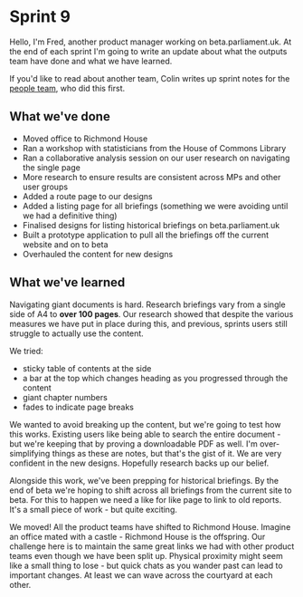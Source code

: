 # Sprint 9

Hello, I'm Fred, another product manager working on beta.parliament.uk. At the end of each sprint I'm going to write an update about what the outputs team have done and what we have learned.

If you'd like to read about another team, Colin writes up sprint notes for the [people team](https://ukparliament.github.io/sprintnotes.people), who did this first.

## What we've done

- Moved office to Richmond House
- Ran a workshop with statisticians from the House of Commons Library
- Ran a collaborative analysis session on our user research on navigating the single page
- More research to ensure results are consistent across MPs and other user groups
- Added a route page to our designs
- Added a listing page for all briefings (something we were avoiding until we had a definitive thing)
- Finalised designs for listing historical briefings on beta.parliament.uk
- Built a prototype application to pull all the briefings off the current website and on to beta
- Overhauled the content for new designs

## What we've learned

Navigating giant documents is hard. Research briefings vary from a single side of A4 to **over 100 pages**. Our research showed that despite the various measures we have put in place during this, and previous, sprints users still struggle to actually use the content. 

We tried:

- sticky table of contents at the side
- a bar at the top which changes heading as you progressed through the content
- giant chapter numbers
- fades to indicate page breaks

We wanted to avoid breaking up the content, but we're going to test how this works. Existing users like being able to search the entire document - but we're keeping that by proving a downloadable PDF as well. I'm over-simplifying things as these are notes, but that's the gist of it. We are very confident in the new designs. Hopefully research backs up our belief.

Alongside this work, we've been prepping for historical briefings. By the end of beta we're hoping to shift across all briefings from the current site to beta. For this to happen we need a like for like page to link to old reports. It's a small piece of work - but quite exciting.

We moved! All the product teams have shifted to Richmond House. Imagine an office mated with a castle - Richmond House is the offspring.  Our challenge here is to maintain the same great links we had with other product teams even though we have been split up. Physical proximity might seem like a small thing to lose - but quick chats as you wander past can lead to important changes. At least we can wave across the courtyard at each other.

